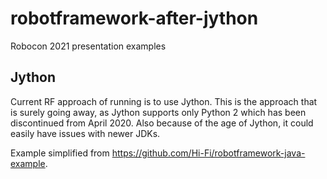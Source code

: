 # robotframework-after-jython
Robocon 2021 presentation examples

## Jython

Current RF approach of running is to use Jython. This is the approach that is surely going away, as Jython supports only Python 2 which has been discontinued from April 2020. Also because of the age of Jython, it could easily have issues with newer JDKs.

Example simplified from https://github.com/Hi-Fi/robotframework-java-example.

